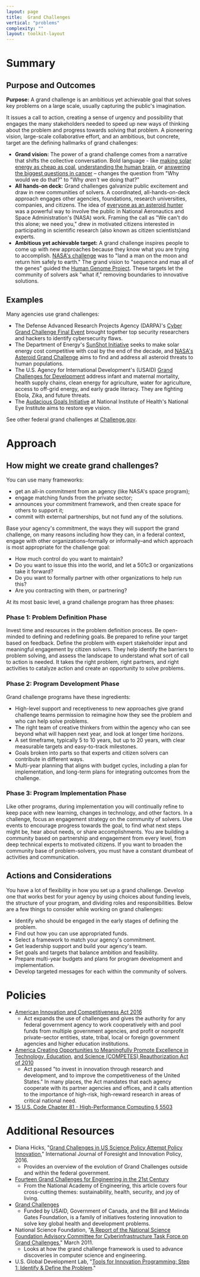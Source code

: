 ```yaml
---
layout: page
title:  Grand Challenges
vertical: "problems"
complexity: ""
layout: toolkit-layout
---
```


# Summary

## Purpose and Outcomes

**Purpose:** A grand challenge is an ambitious yet achievable goal that solves key problems on a large scale, usually capturing the public&#39;s imagination.

It issues a call to action, creating a sense of urgency and possibility that engages the many stakeholders needed to speed up new ways of thinking about the problem and progress towards solving that problem. A pioneering vision, large-scale collaborative effort, and an ambitious, but concrete, target are the defining hallmarks of grand challenges:

- **Grand vision:** The power of a grand challenge comes from a narrative that shifts the collective conversation. Bold language - like [making solar energy as cheap as coal](https://energy.gov/eere/sunshot/sunshot-initiative), [understanding the human brain](https://obamawhitehouse.archives.gov/blog/2014/10/09/brain-initiative-and-grand-challenge-scholars), or [answering the biggest questions in cancer](http://www.cancerresearchuk.org/about-us/cancer-news/press-release/2017-02-10-cancer-research-uk-announces-inaugural-grand-challenge-teams-to-answer-the-biggest-questions-in) – changes the question from &quot;Why would we do that?&quot; to &quot;Why _aren&#39;t_ we doing that?&quot;
- **All hands-on deck:** Grand challenges galvanize public excitement and draw in new communities of solvers. A coordinated, all-hands-on-deck approach engages other agencies, foundations, research universities, companies, and citizens. The idea of [everyone as an asteroid hunter](https://www.nasa.gov/press/2014/march/be-an-asteroid-hunter-in-nasas-first-asteroid-grand-challenge-contest-series/) was a powerful way to involve the public in National Aeronautics and Space Administration&#39;s (NASA) work. Framing the call as &quot;We can&#39;t do this alone; we need you,&quot; drew in motivated citizens interested in participating in scientific research (also known as citizen scientists)and experts.
- **Ambitious yet achievable target:**  A grand challenge inspires people to come up with new approaches because they know what you are trying to accomplish. [NASA&#39;s challenge](https://www.history.nasa.gov/Apollomon/Apollo.html) was to &quot;land a man on the moon and return him safely to earth.&quot; The grand vision to &quot;sequence and map all of the genes&quot; guided the [Human Genome Project](https://www.genome.gov/12011238/an-overview-of-the-human-genome-project/). These targets let the community of solvers ask &quot;what if,&quot; removing boundaries to innovative solutions.

## Examples

Many agencies use grand challenges:

- The Defense Advanced Research Projects Agency (DARPA)&#39;s [Cyber Grand Challenge Final Event](https://www.darpa.mil/program/cyber-grand-challenge) brought together top security researchers and hackers to identify cybersecurity flaws.
- The Department of Energy&#39;s [SunShot Initiative](https://energy.gov/eere/sunshot/sunshot-initiative) seeks to make solar energy cost competitive with coal by the end of the decade, and [NASA&#39;s Asteroid Grand Challenge](http://www.nasa.gov/feature/what-is-the-asteroid-grand-challenge) aims to find and address all asteroid threats to human populations.
- The U.S. Agency for International Development&#39;s (USAID) [Grand Challenges for Development](https://www.usaid.gov/grandchallenges) address infant and maternal mortality, health supply chains, clean energy for agriculture, water for agriculture, access to off-grid energy, and early grade literacy. They are fighting Ebola, Zika, and future threats.
- The [Audacious Goals Initiative](https://nei.nih.gov/audacious) at National Institute of Health&#39;s National Eye Institute aims to restore eye vision.

See other federal grand challenges at [Challenge.gov](https://www.challenge.gov/about/).

# Approach

## How might we create grand challenges?

You can use many frameworks:

- get an all-in commitment from an agency (like NASA&#39;s space program);
- engage matching funds from the private sector;
- announces your commitment framework, and then create space for others to support it;
- commit with external partnerships, but not fund any of the solutions.

Base your agency&#39;s commitment, the ways they will support the grand challenge, on many reasons including how they can, in a federal context, engage with other organizations–formally or informally–and which approach is most appropriate for the challenge goal:

- How much control do you want to maintain?
- Do you want to issue this into the world, and let a 501c3 or organizations take it forward?
- Do you want to formally partner with other organizations to help run this?
- Are you contracting with them, or partnering?

At its most basic level, a grand challenge program has three phases:

### Phase 1: Problem Definition Phase

Invest time and resources in the problem definition process. Be open-minded to defining and redefining goals. Be prepared to refine your target based on feedback. Define the problem with expert stakeholder input and meaningful engagement by citizen solvers. They help identify the barriers to problem solving, and assess the landscape to understand what sort of call to action is needed. It takes the right problem, right partners, and right activities to catalyze action and create an opportunity to solve problems.

### Phase 2: Program Development Phase

Grand challenge programs have these ingredients:

- High-level support and receptiveness to new approaches give grand challenge teams permission to reimagine how they see the problem and who can help solve problems.
- The right team of creative thinkers from within the agency who can see beyond what will happen next year, and look at longer time horizons.
- A set timeframe, typically 5 to 10 years, but up to 20 years, with clear measurable targets and easy-to-track milestones.
- Goals broken into parts so that experts and citizen solvers can contribute in different ways.
- Multi-year planning that aligns with budget cycles, including a plan for implementation, and long-term plans for integrating outcomes from the challenge.

### Phase 3: Program Implementation Phase

Like other programs, during implementation you will continually refine to keep pace with new learning, changes in technology, and other factors. In a challenge, focus an engagement strategy on the community of solvers. Use events to encourage progress towards the goal, to find what next steps might be, hear about needs, or share accomplishments. You are building a community based on partnership and engagement from every level, from deep technical experts to motivated citizens. If you want to broaden the community base of problem-solvers, you must have a constant drumbeat of activities and communication.

<!--second-column-->

## Actions and Considerations

You have a lot of flexibility in how you set up a grand challenge. Develop one that works best for your agency by using choices about funding levels, the structure of your program, and dividing roles and responsibilities. Below are a few things to consider while working on grand challenges:

- Identify who should be engaged in the early stages of defining the problem.
- Find out how you can use appropriated funds.
- Select a framework to match your agency&#39;s commitment.
- Get leadership support and build your agency&#39;s team.
- Set goals and targets that balance ambition and feasibility.
- Prepare multi-year budgets and plans for program development and implementation.
- Develop targeted messages for each within the community of solvers.

# Policies

- [American Innovation and Competitiveness Act 2016](https://www.congress.gov/bill/114th-congress/senate-bill/3084)
  - Act expands the use of challenges and gives the authority for any federal government agency to work cooperatively with and pool funds from multiple government agencies, and profit or nonprofit private-sector entities, state, tribal, local or foreign government agencies and higher education institutions.
- [America Creating Opportunities to Meaningfully Promote Excellence in Technology, Education,](https://www.congress.gov/bill/111th-congress/house-bill/5116) [and Science (COMPETES) Reauthorization Act of 2010](https://www.congress.gov/bill/111th-congress/house-bill/5116)
  - Act passed &quot;to invest in innovation through research and development, and to improve the competitiveness of the United States.&quot; In many places, the Act mandates that each agency cooperate with its partner agencies and offices, and it calls attention to the importance of high-risk, high-reward research in areas of critical national need.
- [15 U.S. Code Chapter 81 - High-Performance Computing § 5503](https://www.gpo.gov/fdsys/search/pagedetails.action;jsessionid=J3GRS16V8pXMyXytqXjBxBJycBGx2P8ybcxH7VzjT0nTvPJmMTlL!352320610!-18081458?browsePath=Title+15%2FCHAPTER+81&amp;granuleId=USCODE-2011-title15-chap81&amp;packageId=USCODE-2011-title15&amp;collapse=true&amp;fromBrowse=true)

# Additional Resources

- Diana Hicks, &quot;[Grand Challenges in US Science Policy Attempt Policy Innovation](https://works.bepress.com/diana_hicks/38/),&quot; International Journal of Foresight and Innovation Policy, 2016.
  - Provides an overview of the evolution of Grand Challenges outside and within the federal government.
- [Fourteen Grand Challenges for Engineering in the 21st Century](http://www.engineeringchallenges.org/challenges/16091.aspx)
  - From the National Academy of Engineering, this article covers four cross-cutting themes: sustainability, health, security, and joy of living.
- [Grand Challenges](https://grandchallenges.org)
  - Funded by USAID, Government of Canada, and the Bill and Melinda Gates Foundation, is a family of initiatives fostering innovation to solve key global health and development problems.
- National Science Foundation, &quot;[A Report of the National Science Foundation Advisory Committee for Cyberinfrastructure Task Force on Grand Challenges](https://www.nsf.gov/cise/oac/taskforces/TaskForceReport_GrandChallenges.pdf),&quot; March 2011.
  - Looks at how the grand challenge framework is used to advance discoveries in computer science and engineering.
- U.S. Global Development Lab, &quot;[Tools for Innovation Programming: Step 1: Identify &amp; Define the Problem](https://static.globalinnovationexchange.org/s3fs-public/asset/document/Innovation%20Toolkit%20Step1%20Identify%20and%20Define%20Problem.pdf?fTX9Pboak5vTfNrxM2VbaF_wXPo0DugY).&quot;

